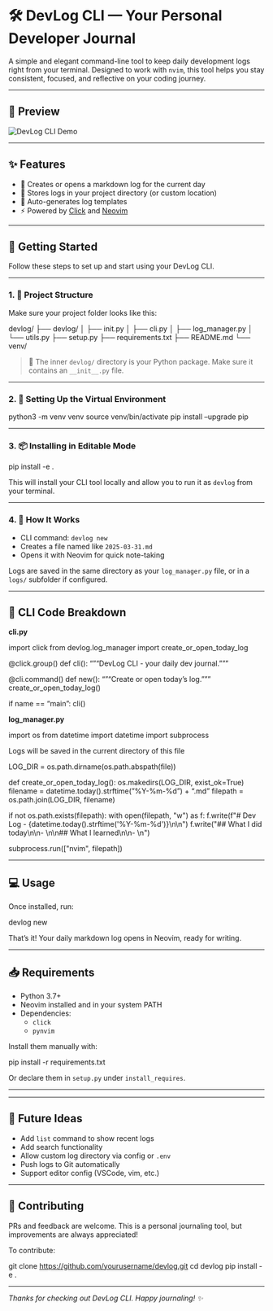 # 🛠️ DevLog CLI — Your Personal Developer Journal

A simple and elegant command-line tool to keep daily development logs right from your terminal. Designed to work with `nvim`, this tool helps you stay consistent, focused, and reflective on your coding journey.

---

## 📸 Preview

![DevLog CLI Demo](assets/image1)

---

## ✨ Features

- 📅 Creates or opens a markdown log for the current day  
- 📁 Stores logs in your project directory (or custom location)  
- 📝 Auto-generates log templates  
- ⚡ Powered by [Click](https://click.palletsprojects.com/) and [Neovim](https://neovim.io/)

---

## 🚀 Getting Started

Follow these steps to set up and start using your DevLog CLI.

---

### 1. 📁 Project Structure

Make sure your project folder looks like this:

devlog/
├── devlog/
│   ├── init.py
│   ├── cli.py
│   ├── log_manager.py
│   └── utils.py
├── setup.py
├── requirements.txt
├── README.md
└── venv/

> 🧠 The inner `devlog/` directory is your Python package. Make sure it contains an `__init__.py` file.

---

### 2. 🔧 Setting Up the Virtual Environment

python3 -m venv venv
source venv/bin/activate
pip install –upgrade pip

---

### 3. 📦 Installing in Editable Mode

pip install -e .

This will install your CLI tool locally and allow you to run it as `devlog` from your terminal.

---

### 4. 🧠 How It Works

- CLI command: `devlog new`  
- Creates a file named like `2025-03-31.md`  
- Opens it with Neovim for quick note-taking  

Logs are saved in the same directory as your `log_manager.py` file, or in a `logs/` subfolder if configured.

---

## 🧩 CLI Code Breakdown

**cli.py**

import click
from devlog.log_manager import create_or_open_today_log

@click.group()
def cli():
“”“DevLog CLI - your daily dev journal.”””

@cli.command()
def new():
“”“Create or open today’s log.”””
create_or_open_today_log()

if name == “main”:
cli()

**log_manager.py**

import os
from datetime import datetime
import subprocess

Logs will be saved in the current directory of this file

LOG_DIR = os.path.dirname(os.path.abspath(file))

def create_or_open_today_log():
os.makedirs(LOG_DIR, exist_ok=True)
filename = datetime.today().strftime(”%Y-%m-%d”) + “.md”
filepath = os.path.join(LOG_DIR, filename)

if not os.path.exists(filepath):
    with open(filepath, "w") as f:
        f.write(f"# Dev Log - {datetime.today().strftime('%Y-%m-%d')}\n\n")
        f.write("## What I did today\n\n- \n\n## What I learned\n\n- \n")

subprocess.run(["nvim", filepath])

---

## 💻 Usage

Once installed, run:

devlog new

That’s it! Your daily markdown log opens in Neovim, ready for writing.

---

## 📥 Requirements

- Python 3.7+  
- Neovim installed and in your system PATH  
- Dependencies:
  - `click`
  - `pynvim`

Install them manually with:

pip install -r requirements.txt

Or declare them in `setup.py` under `install_requires`.

---

---

## 🧪 Future Ideas

- Add `list` command to show recent logs  
- Add search functionality  
- Allow custom log directory via config or `.env`  
- Push logs to Git automatically  
- Support editor config (VSCode, vim, etc.)

---

## 🤝 Contributing

PRs and feedback are welcome. This is a personal journaling tool, but improvements are always appreciated!

To contribute:

git clone https://github.com/yourusername/devlog.git
cd devlog
pip install -e .

---

_Thanks for checking out DevLog CLI. Happy journaling! ✨_

